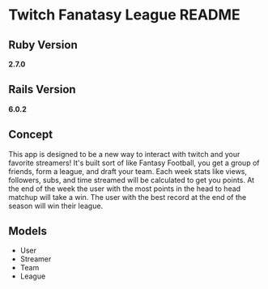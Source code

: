 # Twitch Fanatasy League README

## Ruby Version

**2.7.0**

## Rails Version

**6.0.2**

## Concept

This app is designed to be a new way to interact with twitch and your favorite
streamers!  It's built sort of like Fantasy Football, you get a group of
friends, form a league, and draft your team.  Each week stats like views,
followers, subs, and time streamed will be calculated to get you points.  At
the end of the week the user with the most points in the head to head matchup
will take a win.  The user with the best record at the end of the season will
win their league.

## Models

- User
- Streamer
- Team
- League
